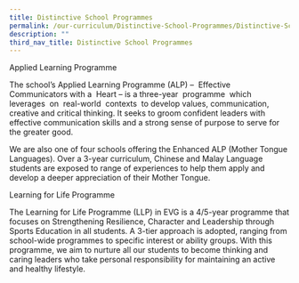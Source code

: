 ```yaml
---
title: Distinctive School Programmes
permalink: /our-curriculum/Distinctive-School-Programmes/Distinctive-School-Programmes/
description: ""
third_nav_title: Distinctive School Programmes
---
```

Applied Learning Programme

The school’s Applied Learning Programme (ALP) –  Effective  Communicators with a  Heart – is a three-year  programme  which  leverages  on  real-world  contexts  to develop values, communication, creative and critical thinking. It seeks to groom confident leaders with effective communication skills and a strong sense of purpose to serve for the greater good.

We are also one of four schools offering the Enhanced ALP (Mother Tongue Languages). Over a 3-year curriculum, Chinese and Malay Language students are exposed to range of experiences to help them apply and develop a deeper appreciation of their Mother Tongue.

Learning for Life Programme

The Learning for Life Programme (LLP) in EVG is a 4/5-year programme that focuses on Strengthening Resilience, Character and Leadership through Sports Education in all students. A 3-tier approach is adopted, ranging from school-wide programmes to specific interest or ability groups. With this programme, we aim to nurture all our students to become thinking and caring leaders who take personal responsibility for maintaining an active and healthy lifestyle.